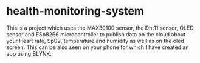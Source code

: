 # health-monitoring-system

This is a project which uses the MAX30100 sensor, the Dht11 sensor, OLED sensor and ESp8266 microcontroller to publish data on the cloud about your Heart rate, Sp02,
temperature and humidity as well as on the oled screen. This can be also seen on your phone for which I have created an app using BLYNK.
